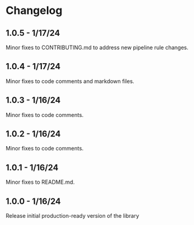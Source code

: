 # Changelog

## 1.0.5 - 1/17/24
Minor fixes to CONTRIBUTING.md to address new pipeline rule changes.

## 1.0.4 - 1/17/24
Minor fixes to code comments and markdown files.

## 1.0.3 - 1/16/24
Minor fixes to code comments.

## 1.0.2 - 1/16/24
Minor fixes to code comments.

## 1.0.1 - 1/16/24
Minor fixes to README.md.

## 1.0.0 - 1/16/24
Release initial production-ready version of the library
